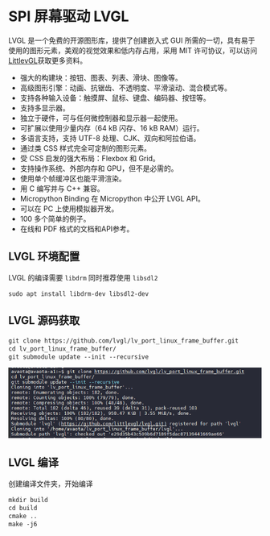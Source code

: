 # SPI 屏幕驱动 LVGL 

LVGL 是一个免费的开源图形库，提供了创建嵌入式 GUI 所需的一切，具有易于使用的图形元素，美观的视觉效果和低内存占用，采用 MIT 许可协议，可以访问[LittlevGL](https://littlevgl.com/)获取更多资料。

- 强大的构建块：按钮、图表、列表、滑块、图像等。
- 高级图形引擎：动画、抗锯齿、不透明度、平滑滚动、混合模式等。
- 支持各种输入设备：触摸屏、鼠标、键盘、编码器、按钮等。
- 支持多显示器。
- 独立于硬件，可与任何微控制器和显示器一起使用。
- 可扩展以使用少量内存（64 kB 闪存、16 kB RAM）运行。
- 多语言支持，支持 UTF-8 处理、CJK、双向和阿拉伯语。
- 通过类 CSS 样式完全可定制的图形元素。
- 受 CSS 启发的强大布局：Flexbox 和 Grid。
- 支持操作系统、外部内存和 GPU，但不是必需的。
- 使用单个帧缓冲区也能平滑渲染。
- 用 C 编写并与 C++ 兼容。
- Micropython Binding 在 Micropython 中公开 LVGL API。
- 可以在 PC 上使用模拟器开发。
- 100 多个简单的例子。
- 在线和 PDF 格式的文档和API参考。

## LVGL 环境配置

LVGL 的编译需要 `libdrm` 同时推荐使用 `libsdl2`

```
sudo apt install libdrm-dev libsdl2-dev
```

## LVGL 源码获取

```
git clone https://github.com/lvgl/lv_port_linux_frame_buffer.git
cd lv_port_linux_frame_buffer/
git submodule update --init --recursive
```

![image-20240616220655865](assets/post/lvgl/image-20240616220655865.png)

## LVGL 编译

创建编译文件夹，开始编译

```
mkdir build
cd build 
cmake ..
make -j6
```



